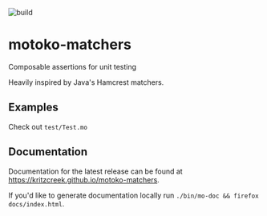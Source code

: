 ![build](https://github.com/kritzcreek/motoko-matchers/workflows/build/badge.svg)
# motoko-matchers

Composable assertions for unit testing

Heavily inspired by Java's Hamcrest matchers.

## Examples
Check out `test/Test.mo`

## Documentation
Documentation for the latest release can be found at https://kritzcreek.github.io/motoko-matchers.

If you'd like to generate documentation locally run `./bin/mo-doc && firefox docs/index.html`.
